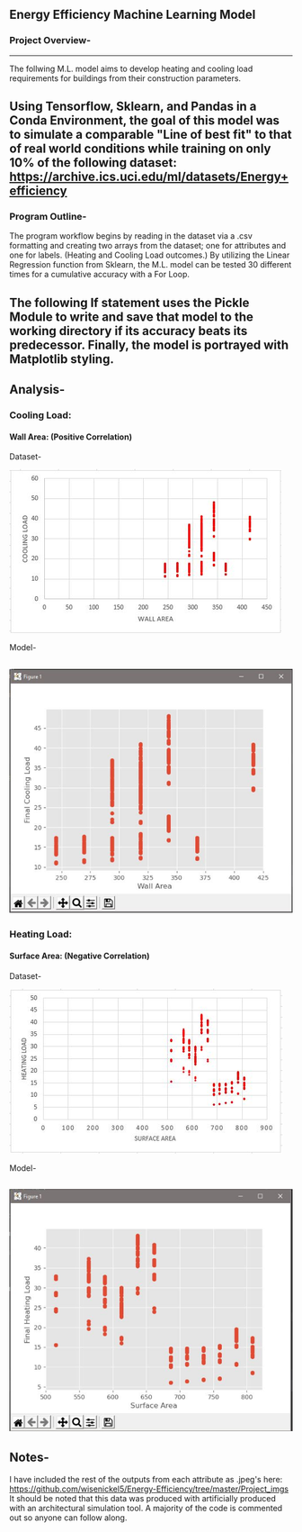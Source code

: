 ## Energy Efficiency Machine Learning Model

### Project Overview-
---
The follwing M.L. model aims to develop heating and cooling load requirements for buildings from their construction parameters.

Using Tensorflow, Sklearn, and Pandas in a Conda Environment, the goal of this model was to simulate a comparable 
"Line of best fit" to that of real world conditions while training on only 10% of the following dataset: https://archive.ics.uci.edu/ml/datasets/Energy+efficiency
---
### Program Outline-
The program workflow begins by reading in the dataset via a .csv formatting and creating two arrays from the dataset;
one for attributes and one for labels. (Heating and Cooling Load outcomes.) By utilizing the Linear Regression function from Sklearn,
the M.L. model can be tested 30 different times for a cumulative accuracy with a For Loop. 

The following If statement uses the Pickle Module to write and save that model to the working directory if its accuracy beats its predecessor.
Finally, the model is portrayed with Matplotlib styling.
---
## Analysis-
### Cooling Load:
#### Wall Area: (Positive Correlation)
Dataset-

![](Project_imgs/CL-Wall_Area-Excel.JPG)

Model-

![](Project_imgs/CL-Wall_Area.JPG)
---
### Heating Load:
#### Surface Area: (Negative Correlation)
Dataset-

![](Project_imgs/HL-Surface_Area-Excel.JPG)

Model-

![](Project_imgs/HL-Surface_Area.JPG)
---
## Notes-
I have included the rest of the outputs from each attribute as .jpeg's here: https://github.com/wisenickel5/Energy-Efficiency/tree/master/Project_imgs
It should be noted that this data was produced with artificially produced with an architectural  simulation tool. 
A majority of the code is commented out so anyone can follow along. 
